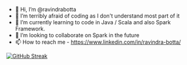 - 👋 Hi, I’m @ravindrabotta
- 👀 I’m terribly afraid of coding as I don't understand most part of it
- 🌱 I’m currently learning to code in Java / Scala and also Spark Framework.
- 💞️ I’m looking to collaborate on Spark in the future
- 📫 How to reach me - https://www.linkedin.com/in/ravindra-botta/

[![GitHub Streak](https://github-readme-streak-stats.herokuapp.com?user=ravindrabotta&date_format=M%20j%5B%2C%20Y%5D)](https://git.io/streak-stats)
<!---
ravindrabotta/ravindrabotta is a ✨ special ✨ repository because its `README.md` (this file) appears on your GitHub profile.
You can click the Preview link to take a look at your changes.
--->

